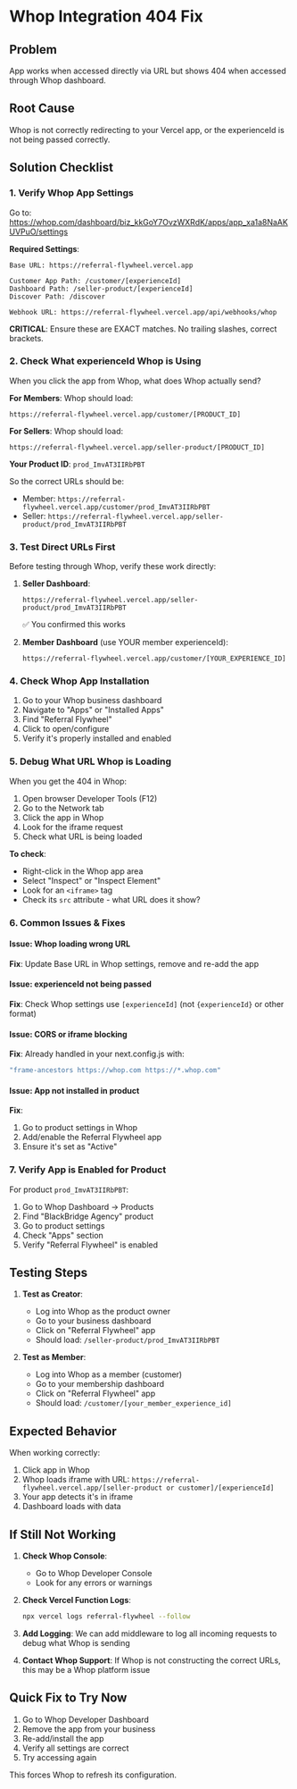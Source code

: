 # Whop Integration 404 Fix

## Problem
App works when accessed directly via URL but shows 404 when accessed through Whop dashboard.

## Root Cause
Whop is not correctly redirecting to your Vercel app, or the experienceId is not being passed correctly.

## Solution Checklist

### 1. Verify Whop App Settings
Go to: https://whop.com/dashboard/biz_kkGoY7OvzWXRdK/apps/app_xa1a8NaAKUVPuO/settings

**Required Settings**:
```
Base URL: https://referral-flywheel.vercel.app

Customer App Path: /customer/[experienceId]
Dashboard Path: /seller-product/[experienceId]
Discover Path: /discover

Webhook URL: https://referral-flywheel.vercel.app/api/webhooks/whop
```

**CRITICAL**: Ensure these are EXACT matches. No trailing slashes, correct brackets.

### 2. Check What experienceId Whop is Using

When you click the app from Whop, what does Whop actually send?

**For Members**: Whop should load:
```
https://referral-flywheel.vercel.app/customer/[PRODUCT_ID]
```

**For Sellers**: Whop should load:
```
https://referral-flywheel.vercel.app/seller-product/[PRODUCT_ID]
```

**Your Product ID**: `prod_ImvAT3IIRbPBT`

So the correct URLs should be:
- Member: `https://referral-flywheel.vercel.app/customer/prod_ImvAT3IIRbPBT`
- Seller: `https://referral-flywheel.vercel.app/seller-product/prod_ImvAT3IIRbPBT`

### 3. Test Direct URLs First

Before testing through Whop, verify these work directly:

1. **Seller Dashboard**:
   ```
   https://referral-flywheel.vercel.app/seller-product/prod_ImvAT3IIRbPBT
   ```
   ✅ You confirmed this works

2. **Member Dashboard** (use YOUR member experienceId):
   ```
   https://referral-flywheel.vercel.app/customer/[YOUR_EXPERIENCE_ID]
   ```

### 4. Check Whop App Installation

1. Go to your Whop business dashboard
2. Navigate to "Apps" or "Installed Apps"
3. Find "Referral Flywheel"
4. Click to open/configure
5. Verify it's properly installed and enabled

### 5. Debug What URL Whop is Loading

When you get the 404 in Whop:
1. Open browser Developer Tools (F12)
2. Go to the Network tab
3. Click the app in Whop
4. Look for the iframe request
5. Check what URL is being loaded

**To check**:
- Right-click in the Whop app area
- Select "Inspect" or "Inspect Element"
- Look for an `<iframe>` tag
- Check its `src` attribute - what URL does it show?

### 6. Common Issues & Fixes

#### Issue: Whop loading wrong URL
**Fix**: Update Base URL in Whop settings, remove and re-add the app

#### Issue: experienceId not being passed
**Fix**: Check Whop settings use `[experienceId]` (not `{experienceId}` or other format)

#### Issue: CORS or iframe blocking
**Fix**: Already handled in your next.config.js with:
```javascript
"frame-ancestors https://whop.com https://*.whop.com"
```

#### Issue: App not installed in product
**Fix**:
1. Go to product settings in Whop
2. Add/enable the Referral Flywheel app
3. Ensure it's set as "Active"

### 7. Verify App is Enabled for Product

For product `prod_ImvAT3IIRbPBT`:
1. Go to Whop Dashboard → Products
2. Find "BlackBridge Agency" product
3. Go to product settings
4. Check "Apps" section
5. Verify "Referral Flywheel" is enabled

## Testing Steps

1. **Test as Creator**:
   - Log into Whop as the product owner
   - Go to your business dashboard
   - Click on "Referral Flywheel" app
   - Should load: `/seller-product/prod_ImvAT3IIRbPBT`

2. **Test as Member**:
   - Log into Whop as a member (customer)
   - Go to your membership dashboard
   - Click on "Referral Flywheel" app
   - Should load: `/customer/[your_member_experience_id]`

## Expected Behavior

When working correctly:
1. Click app in Whop
2. Whop loads iframe with URL: `https://referral-flywheel.vercel.app/[seller-product or customer]/[experienceId]`
3. Your app detects it's in iframe
4. Dashboard loads with data

## If Still Not Working

1. **Check Whop Console**:
   - Go to Whop Developer Console
   - Look for any errors or warnings

2. **Check Vercel Function Logs**:
   ```bash
   npx vercel logs referral-flywheel --follow
   ```

3. **Add Logging**:
   We can add middleware to log all incoming requests to debug what Whop is sending

4. **Contact Whop Support**:
   If Whop is not constructing the correct URLs, this may be a Whop platform issue

## Quick Fix to Try Now

1. Go to Whop Developer Dashboard
2. Remove the app from your business
3. Re-add/install the app
4. Verify all settings are correct
5. Try accessing again

This forces Whop to refresh its configuration.
